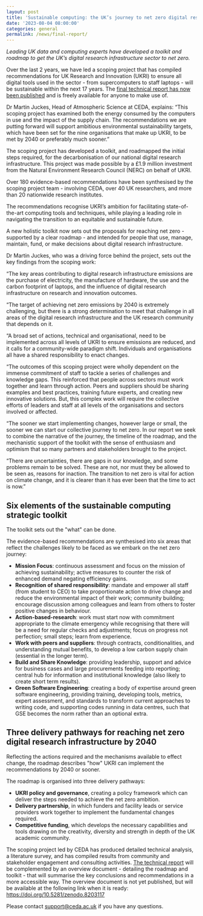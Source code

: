 ```yaml
---
layout: post
title: 'Sustainable computing: the UK’s journey to net zero digital research infrastructure by 2040'
date: '2023-08-04 08:00:00'
categories: general
permalink: /news/final-report/
---
```


_Leading UK data and computing experts have developed a toolkit and roadmap to get the UK’s digital research infrastructure sector to net zero._

Over the last 2 years, we have led a scoping project that has compiled recommendations for UK Research and Innovation (UKRI) to ensure all digital tools used in the sector - from supercomputers to staff laptops - will be sustainable within the next 17 years. The [final technical report has now been published](https://doi.org/10.5281/zenodo.8199983) and is freely available for anyone to make use of.

Dr Martin Juckes, Head of Atmospheric Science at CEDA, explains: “This scoping project has examined both the energy consumed by the computers in use and the impact of the supply chain. The recommendations we are putting forward will support ambitious environmental sustainability targets, which have been set for the nine organisations that make up UKRI, to be met by 2040 or preferably much sooner.”

The scoping project has developed a toolkit, and roadmapped the initial steps required, for the decarbonisation of our national digital research infrastructure. This project was made possible by a £1.9 million investment from the Natural Environment Research Council (NERC) on behalf of UKRI.

Over 180 evidence-based recommendations have been synthesised by the scoping project team - involving CEDA, over 40 UK researchers, and more than 20 nationwide research institutes.

The recommendations recognise UKRI’s ambition for facilitating state-of-the-art computing tools and techniques, while playing a leading role in navigating the transition to an equitable and sustainable future. 

A new holistic toolkit now sets out the proposals for reaching net zero - supported by a clear roadmap - and intended for people that use, manage, maintain, fund, or make decisions about digital research infrastructure. 

Dr Martin Juckes, who was a driving force behind the project, sets out the key findings from the scoping work: 

“The key areas contributing to digital research infrastructure emissions are the purchase of electricity, the manufacture of hardware, the use and the carbon footprint of laptops, and the influence of digital research infrastructure on research and innovation outcomes.

“The target of achieving net zero emissions by 2040 is extremely challenging, but there is a strong determination to meet that challenge in all areas of the digital research infrastructure and the UK research community that depends on it. 

“A broad set of actions, technical and organisational, need to be implemented across all levels of UKRI to ensure emissions are reduced, and it calls for a community-wide paradigm shift. Individuals and organisations all have a shared responsibility to enact changes. 

“The outcomes of this scoping project were wholly dependent on the immense commitment of staff to tackle a series of challenges and knowledge gaps. This reinforced that people across sectors must work together and learn through action. Peers and suppliers should be sharing examples and best practices, training future experts, and creating new innovative solutions. But, this complex work will require the collective efforts of leaders and staff at all levels of the organisations and sectors involved or affected. 

“The sooner we start implementing changes, however large or small, the sooner we can start our collective journey to net zero. In our report we seek to combine the narrative of the journey, the timeline of the roadmap, and the mechanistic support of the toolkit with the sense of enthusiasm and optimism that so many partners and stakeholders brought to the project.

“There are uncertainties, there are gaps in our knowledge, and some problems remain to be solved. These are not, nor must they be allowed to be seen as, reasons for inaction. The transition to net zero is vital for action on climate change, and it is clearer than it has ever been that the time to act is now.”

## Six elements of the sustainable computing strategic toolkit

The toolkit sets out the "what" can be done. 

The evidence-based recommendations are synthesised into six areas that reflect the challenges likely to be faced as we embark on the net zero journey:

* **Mission Focus**: continuous assessment and focus on the mission of achieving sustainability; active measures to counter the risk of enhanced demand negating efficiency gains.
* **Recognition of shared responsibility**: mandate and empower all staff (from student to CEO) to take proportionate action to drive change and reduce the environmental impact of their work; community building; encourage discussion among colleagues and learn from others to foster positive changes in behaviour.
* **Action-based-research**: work must start now with commitment appropriate to the climate emergency while recognising that there will be a need for regular checks and adjustments; focus on progress not perfection; small steps; learn from experience.
* **Work with peers and suppliers**: through contracts, conditionalities, and understanding mutual benefits, to develop a low carbon supply chain (essential in the longer term).
* **Build and Share Knowledge**: providing leadership, support and advice for business cases and large procurements feeding into reporting; central hub for information and institutional knowledge (also likely to create short term results).
* **Green Software Engineering**: creating a body of expertise around green software engineering, providing training, developing tools, metrics, expert assessment, and standards to transform current approaches to writing code, and supporting codes running in data centres, such that GSE becomes the norm rather than an optional extra. 

## Three delivery pathways for reaching net zero digital research infrastructure by 2040

Reflecting the actions required and the mechanisms available to effect change, the roadmap describes "how" UKRI can implement the recommendations by 2040 or sooner. 

The roadmap is organised into three delivery pathways:
* **UKRI policy and governance**, creating a policy framework which can deliver the steps needed to achieve the net zero ambition.
* **Delivery partnership**, in which funders and facility leads or service providers work together to implement the fundamental changes required.
* **Competitive funding**, which develops the necessary capabilities and tools drawing on the creativity, diversity and strength in depth of the UK academic community.

The scoping project led by CEDA has produced detailed technical analysis, a literature survey, and has compiled results from community and stakeholder engagement and consulting activities. [The technical report](https://doi.org/10.5281/zenodo.8199983) will be complemented by an overview document - detailing the roadmap and toolkit - that will summarise the key conclusions and recommendations in a more accessible way. The overview document is not yet published, but will be available at the following link when it is ready: https://doi.org/10.5281/zenodo.8203117

Please contact [support@ceda.ac.uk](mailto:support@ceda.ac.uk) if you have any questions.  
